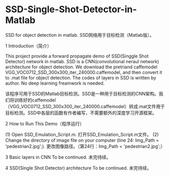 # SSD-Single-Shot-Detector-in-Matlab
SSD for object detection in matlab. SSD网络用于目标检测（Matlab版）。


1 Introduction（简介）

  This project provide a forward propagate demo of SSD(Singgle Shot Detector) network in matlab. SSD is a CNN(convolutional neraul network) architecture for object detection. We download the pretriand caffemodel VGG_VOC0712_SSD_300x300_iter_240000.caffemodel, and then convert it to .mat file for object detection. The codes of layers in SSD is written by author. No deep learning freamwork is needed. 
  
  该程序可用于SSD的Matlab目标检测。SSD是一种用于目标检测的CNN架构。我们将训练好的caffemodel（VGG_VOC0712_SSD_300x300_iter_240000.caffemodel）转成.mat文件用于目标检测。SSD中各层的函数有作者编写，不需要额外的深度学习开源框架。
  
  
2 How to Run This Demo（程序运行）

  (1) Open SSD_Emulation_Script.m.   打开SSD_Emulation_Script.m文件。
  (2) Change the directory of image file on your computer (line 24: Img_Path = 'pedestrian2.jpg';).
      更改图像路径。（第24行：Img_Path = 'pedestrian2.jpg';）
      
3 Basic layers in CNN
  To be continued.  未完待续。

4 SSD(Single Shot Detector) architecture
  To be continued.   未完待续。 
    
